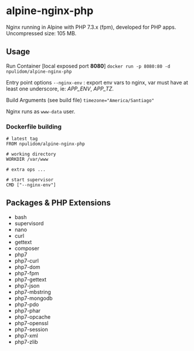 alpine-nginx-php
================

Nginx running in Alpine with PHP 7.3.x (fpm), developed for PHP apps.
Uncompressed size: 105 MB.

## Usage

Run Container [local exposed port **8080**]
`docker run -p 8080:80 -d npulidom/alpine-nginx-php`

Entry point options
`--nginx-env` : export env vars to nginx, var must have at least one underscore, ie: *APP_ENV*, *APP_TZ*.

Build Arguments (see build file)
`timezone="America/Santiago"`

Nginx runs as `www-data` user.

### Dockerfile building

```docker
# latest tag
FROM npulidom/alpine-nginx-php

# working directory
WORKDIR /var/www

# extra ops ...

# start supervisor
CMD ["--nginx-env"]
```

## Packages & PHP Extensions

- bash
- supervisord
- nano
- curl
- gettext
- composer
- php7
- php7-curl
- php7-dom
- php7-fpm
- php7-gettext
- php7-json
- php7-mbstring
- php7-mongodb
- php7-pdo
- php7-phar
- php7-opcache
- php7-openssl
- php7-session
- php7-xml
- php7-zlib
